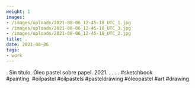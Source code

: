 ```yaml
---
weight: 1
images:
- /images/uploads/2021-08-06_12-45-18_UTC_1.jpg
- /images/uploads/2021-08-06_12-45-18_UTC_3.jpg
- /images/uploads/2021-08-06_12-45-18_UTC_2.jpg
title: .
date: 2021-08-06
tags:
- work
---
```


.
Sin título.
Óleo pastel sobre papel.
2021.
.
.
.
.
#sketchbook #painting  #oilpastel #oilpastels #pasteldrawing #óleopastel #art #drawing
